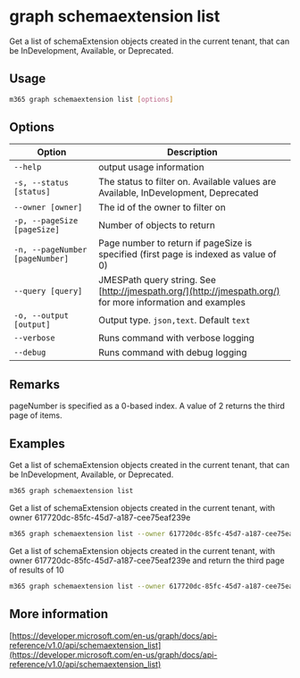 # graph schemaextension list

Get a list of schemaExtension objects created in the current tenant, that can be InDevelopment, Available, or Deprecated.

## Usage

```sh
m365 graph schemaextension list [options]
```

## Options

Option|Description
------|-----------
`--help`|output usage information
`-s, --status [status]`|The status to filter on. Available values are Available, InDevelopment, Deprecated
`--owner [owner]`|The id of the owner to filter on
`-p, --pageSize [pageSize]`|Number of objects to return
`-n, --pageNumber [pageNumber]`|Page number to return if pageSize is specified (first page is indexed as value of 0)
`--query [query]`|JMESPath query string. See [http://jmespath.org/](http://jmespath.org/) for more information and examples
`-o, --output [output]`|Output type. `json,text`. Default `text`
`--verbose`|Runs command with verbose logging
`--debug`|Runs command with debug logging

## Remarks

pageNumber is specified as a 0-based index. A value of 2 returns the third page of items. 

## Examples

Get a list of schemaExtension objects created in the current tenant, that can be InDevelopment, Available, or Deprecated.

```sh
m365 graph schemaextension list 
```

Get a list of schemaExtension objects created in the current tenant, with owner 617720dc-85fc-45d7-a187-cee75eaf239e

```sh
m365 graph schemaextension list --owner 617720dc-85fc-45d7-a187-cee75eaf239e
```

Get a list of schemaExtension objects created in the current tenant, with owner 617720dc-85fc-45d7-a187-cee75eaf239e and return the third page of results of 10

```sh
m365 graph schemaextension list --owner 617720dc-85fc-45d7-a187-cee75eaf239e --pageNumber 2 --pageSize 10
```

## More information

[https://developer.microsoft.com/en-us/graph/docs/api-reference/v1.0/api/schemaextension_list](https://developer.microsoft.com/en-us/graph/docs/api-reference/v1.0/api/schemaextension_list)
